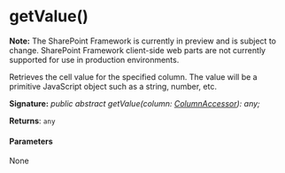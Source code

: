 # getValue()
**Note:** The SharePoint Framework is currently in preview and is subject to change. SharePoint Framework client-side web parts are not currently supported for use in production environments.



Retrieves the cell value for the specified column. The value will be a primitive JavaScript object such as a string, number, etc.

**Signature:** _public abstract getValue(column: [ColumnAccessor](../../sp-listview-extensibility.api/class/columnaccessor.md)): any;_

**Returns**: `any`





#### Parameters
None


